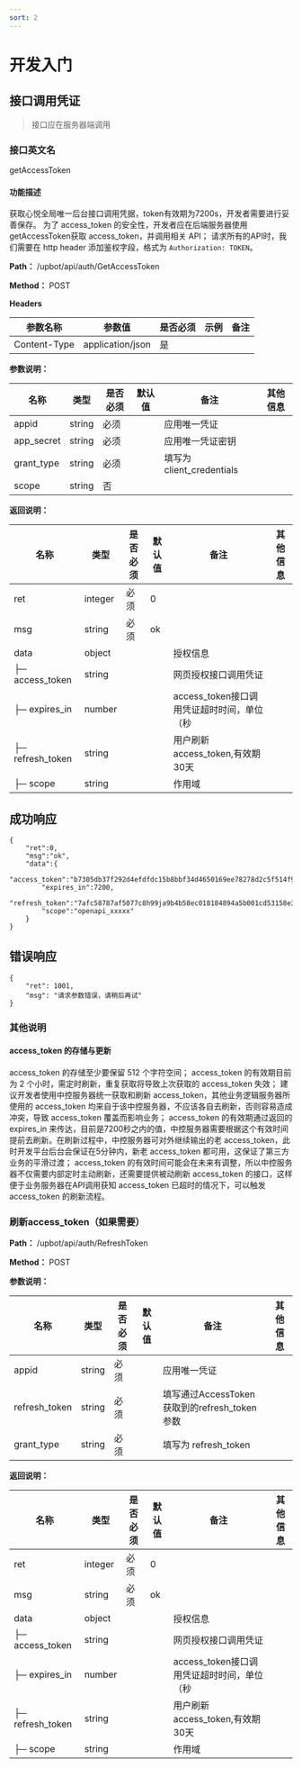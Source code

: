 ```yaml
---
sort: 2
---
```


# 开发入门

## 接口调用凭证
>接口应在服务器端调用

### 接口英文名
getAccessToken

#### 功能描述

获取心悦全局唯一后台接口调用凭据，token有效期为7200s，开发者需要进行妥善保存。
为了 access_token 的安全性，开发者应在后端服务器使用getAccessToken获取 access_token，并调用相关 API；
请求所有的API时，我们需要在 http header 添加鉴权字段，格式为 `Authorization: TOKEN`。

**Path：** /upbot/api/auth/GetAccessToken

**Method：** POST

**Headers**

| 参数名称          | 参数值              | 是否必须 | 示例 | 备注 |
|---------------|------------------|------|----|----|
| Content-Type  | application/json | 是    |    |    |

**参数说明：**

| 名称         | 类型     | 是否必须 | 默认值 | 备注                     | 其他信息         |
|------------|--------|------|-----|------------------------|--------------|
| appid      | string | 必须   |     | 应用唯一凭证                |  |
| app_secret | string | 必须   |     | 应用唯一凭证密钥             |          |
| grant_type | string | 必须   |     | 填写为 client_credentials |              |
| scope | string | 否   |     |  |              |

**返回说明：**

| 名称                | 类型      | 是否必须 | 默认值 | 备注                          | 其他信息                    |
|-------------------|---------|------|-----|-----------------------------|-------------------------|
| ret               | integer | 必须   | 0   |                             |                         |
| msg               | string  | 必须   | ok  |                             |                         |
| data         | object  |      |     | 授权信息                        |                         |
| ├─ access_token   | string  |      |     | 网页授权接口调用凭证                  |                         |
| ├─ expires_in     | number  |      |     | access_token接口调用凭证超时时间，单位（秒 |                         |
| ├─ refresh_token  | string  |      |     | 用户刷新access_token,有效期30天     |                         |
| ├─ scope          | string  |      |     | 作用域                         |  |



## 成功响应
```
{
    "ret":0,
    "msg":"ok",
    "data":{
        "access_token":"b7305db37f292d4efdfdc15b8bbf34d4650169ee78278d2c5f514f90b0e3",
        "expires_in":7200,
        "refresh_token":"7afc58787af5077c8h99ja9b4b58ec018184894a5b001cd53158e3a2c7bd",
        "scope":"openapi_xxxxx"
    }
}
```

## 错误响应
```
{
	"ret": 1001,
	"msg": "请求参数错误，请稍后再试"
}
```


### 其他说明

#### access_token 的存储与更新

access_token 的存储至少要保留 512 个字符空间；
access_token 的有效期目前为 2 个小时，需定时刷新，重复获取将导致上次获取的 access_token 失效；
建议开发者使用中控服务器统一获取和刷新 access_token，其他业务逻辑服务器所使用的 access_token 均来自于该中控服务器，不应该各自去刷新，否则容易造成冲突，导致 access_token 覆盖而影响业务；
access_token 的有效期通过返回的 expires_in 来传达，目前是7200秒之内的值，中控服务器需要根据这个有效时间提前去刷新。在刷新过程中，中控服务器可对外继续输出的老 access_token，此时开发平台后台会保证在5分钟内，新老 access_token 都可用，这保证了第三方业务的平滑过渡；
access_token 的有效时间可能会在未来有调整，所以中控服务器不仅需要内部定时主动刷新，还需要提供被动刷新 access_token 的接口，这样便于业务服务器在API调用获知 access_token 已超时的情况下，可以触发 access_token 的刷新流程。


###  刷新access_token（如果需要）

**Path：** /upbot/api/auth/RefreshToken

**Method：** POST

**参数说明：**

| 名称            | 类型     | 是否必须 | 默认值 | 备注                                 | 其他信息        |
|---------------|--------|------|-----|------------------------------------|-------------|
| appid      | string | 必须   |     | 应用唯一凭证                |  |
| refresh_token | string | 必须   |     | 填写通过AccessToken获取到的refresh_token参数 |             |
| grant_type    | string | 必须   |     | 填写为 refresh_token                  |             |

**返回说明：**

| 名称                | 类型      | 是否必须 | 默认值 | 备注                          | 其他信息                    |
|-------------------|---------|------|-----|-----------------------------|-------------------------|
| ret               | integer | 必须   | 0   |                             |                         |
| msg               | string  | 必须   | ok  |                             |                         |
| data         | object  |      |     | 授权信息                        |                         |
| ├─ access_token   | string  |      |     | 网页授权接口调用凭证                  |                         |
| ├─ expires_in     | number  |      |     | access_token接口调用凭证超时时间，单位（秒 |                         |
| ├─ refresh_token  | string  |      |     | 用户刷新access_token,有效期30天     |                         |
| ├─ scope          | string  |      |     | 作用域                         |  |
